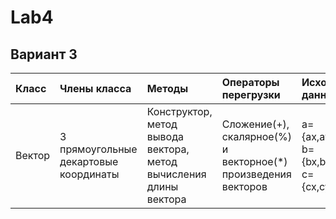 # Lab4
## Вариант 3
| Класс | Члены класса | Методы | Операторы перегрузки | Исходные данные |Результаты|
|:---------|:---------|:---------|:---------|:---------|:---------:|
| Вектор | 3 прямоугольные декартовые координаты |Конструктор, метод вывода вектора, метод вычисления длины вектора | Сложение(+), скалярное(%) и векторное(*) произведения векторов |a={ax,ay,az},<br> b={bx,by,bz},<br> c={cx,cy,cz}   |r=(a+b)%c,<br>t=(a+c)*c,<br>Найти длины исходных и результирующего векторов|
